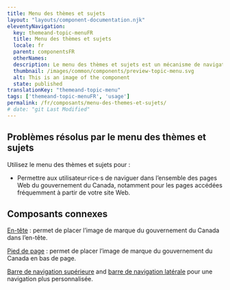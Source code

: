 ```yaml
---
title: Menu des thèmes et sujets
layout: "layouts/component-documentation.njk"
eleventyNavigation:
  key: themeand-topic-menuFR
  title: Menu des thèmes et sujets
  locale: fr
  parent: componentsFR
  otherNames:
  description: Le menu des thèmes et sujets est un mécanisme de navigation vers les tâches les plus importantes des sites Web du gouvernement du Canada.
  thumbnail: /images/common/components/preview-topic-menu.svg
  alt: This is an image of the component
  state: published
translationKey: "themeand-topic-menu"
tags: ['themeand-topic-menuFR', 'usage']
permalink: /fr/composants/menu-des-themes-et-sujets/
# date: "git Last Modified"
---
```


## Problèmes résolus par le menu des thèmes et sujets

Utilisez le menu des thèmes et sujets pour :

- Permettre aux utilisateur·rice·s de naviguer dans l’ensemble des pages Web du gouvernement du Canada, notamment pour les pages accédées fréquemment à partir de votre site Web.

<article class="bg-full-width bg-primary text-light pt-500 pb-400 my-500">
  <h2 class="mt-0 mb-400">Composants connexes</h2>

  <a href="{{ links.header }}" class="link-light">En-tête</a> : permet de placer l’image de marque du gouvernement du Canada dans l’en-tête.

  <a href="{{ links.footer }}" class="link-light">Pied de page</a> : permet de placer l’image de marque du gouvernement du Canada en bas de page.

  <a href="{{ links.topNav }}" class="link-light">Barre de navigation supérieure</a> and <a href="{{ links.sideNav }}" class="link-light">barre de navigation latérale</a> pour une navigation plus personnalisée.
</article>
